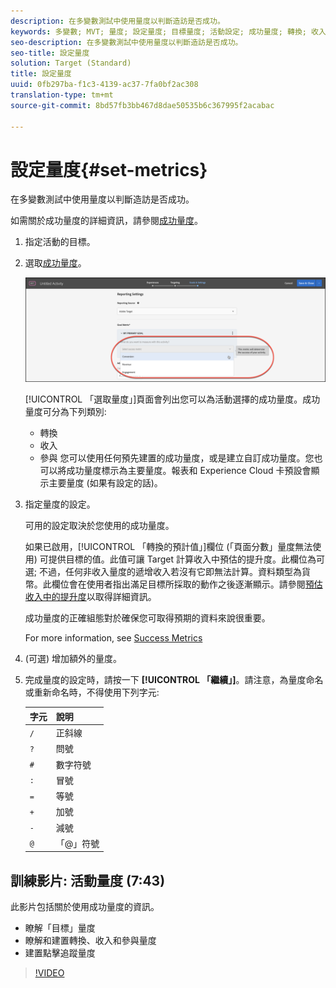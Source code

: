```yaml
---
description: 在多變數測試中使用量度以判斷造訪是否成功。
keywords: 多變數; MVT; 量度; 設定量度; 目標量度; 活動設定; 成功量度; 轉換; 收入; 參與
seo-description: 在多變數測試中使用量度以判斷造訪是否成功。
seo-title: 設定量度
solution: Target (Standard)
title: 設定量度
uuid: 0fb297ba-f1c3-4139-ac37-7fa0bf2ac308
translation-type: tm+mt
source-git-commit: 8bd57fb3bb467d8dae50535b6c367995f2acabac

---
```



# 設定量度{#set-metrics}

在多變數測試中使用量度以判斷造訪是否成功。

如需關於成功量度的詳細資訊，請參閱[成功量度](../../../c-activities/r-success-metrics/success-metrics.md#reference_D011575C85DA48E989A244593D9B9924)。

1. 指定活動的目標。
1. 選取[成功量度](../../../c-activities/r-success-metrics/success-metrics.md#reference_D011575C85DA48E989A244593D9B9924)。

   ![設定度量清單](/help/c-activities/c-multivariate-testing/t-create-multivariate-test/assets/mvt_metrics-list.png)

   [!UICONTROL 「選取量度」]頁面會列出您可以為活動選擇的成功量度。成功量度可分為下列類別:

   * 轉換
   * 收入
   * 參與
   您可以使用任何預先建置的成功量度，或是建立自訂成功量度。您也可以將成功量度標示為主要量度。報表和 Experience Cloud 卡預設會顯示主要量度 (如果有設定的話)。
1. 指定量度的設定。

   可用的設定取決於您使用的成功量度。

   如果已啟用，[!UICONTROL 「轉換的預計值」]欄位 (「頁面分數」量度無法使用) 可提供目標的值。此值可讓 Target 計算收入中預估的提升度。此欄位為可選; 不過，任何非收入量度的遞增收入若沒有它即無法計算。資料類型為貨幣。此欄位會在使用者指出滿足目標所採取的動作之後逐漸顯示。請參閱[預估收入中的提升度](../../../administrating-target/r-target-account-preferences/estimating-lift-in-revenue.md#concept_32F875D8F91349CE86AF391F65BEAEEE)以取得詳細資訊。

   成功量度的正確組態對於確保您可取得預期的資料來說很重要。

   For more information, see [Success Metrics](../../../c-activities/r-success-metrics/success-metrics.md#reference_D011575C85DA48E989A244593D9B9924)
1. (可選) 增加額外的量度。
1. 完成量度的設定時，請按一下 **[!UICONTROL 「繼續」]**。請注意，為量度命名或重新命名時，不得使用下列字元:

   | 字元 | 說明 |
   |--- |--- |
   | `/` | 正斜線 |
   | `?` | 問號 |
   | `#` | 數字符號 |
   | `:` | 冒號 |
   | `=` | 等號 |
   | `+` | 加號 |
   | `-` | 減號 |
   | `@` | 「@」符號 |

## 訓練影片: 活動量度 (7:43)

此影片包括關於使用成功量度的資訊。

* 瞭解「目標」量度
* 瞭解和建置轉換、收入和參與量度
* 建置點擊追蹤量度

>[!VIDEO](https://video.tv.adobe.com/v/17380?captions=chi_hant)
